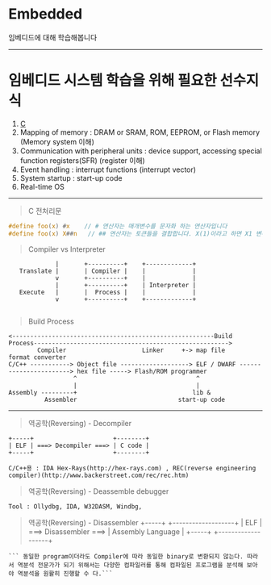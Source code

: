 # Embedded
임베디드에 대해 학습해봅니다

---
# 임베디드 시스템 학습을 위해 필요한 선수지식
1. [C]()
2. Mapping of memory : DRAM or SRAM, ROM, EEPROM, or Flash memory (Memory system 이해)
3. Communication with peripheral units : device support, accessing special function registers(SFR) (register 이해)
4. Event handling : interrupt functions (interrupt vector)
5. System startup : start-up code
6. Real-time OS



---
> C 전처리문
```C
#define foo(x) #x    // # 연산자는 매개변수를 문자화 하는 연산자입니다              
#define foo(x) X##n   // ## 연산자는 토큰들을 결합합니다. X(1)이라고 하면 X1 변수를 입력한것과 동일합니다.
```

> Compiler vs Interpreter
```
             |       +----------+    +-------------+
   Translate |       | Compiler |    |             |
             v       +----------+    |             |
             |       +----------+    | Interpreter |
   Execute   |       |  Process |    |             |
             v       +----------+    +-------------+
              

```
> Build Process

```
<--------------------------------------------------------Build Process------------------------------------------------------>
        Compiler                     Linker     +-> map file         format converter
C/C++ -----------> Object file -------------------> ELF / DWARF -----------------------> hex file -----> Flash/ROM programmer
                  ^                                 ^
                  |                                 |
Assembly ---------+                                lib & 
          Assembler                            start-up code
```

---

> 역공학(Reversing) - Decompiler
```
+-----+                      +--------+
| ELF | ===> Decompiler ===> | C code |
+-----+                      +--------+
```
``` C/C++용 : IDA Hex-Rays(http://hex-rays.com) , REC(reverse engineering compiler)(http://www.backerstreet.com/rec/rec.htm) ```

> 역공학(Reversing) - Deassemble debugger
```
Tool : Ollydbg, IDA, W32DASM, Windbg, 
```

> 역공학(Reversing) - Disassembler
+-----+                        +-------------------+
| ELF | ===> Disassembler ===> | Assembly Language |
+-----+                        +-------------------+
```
``` 동일한 program이더라도 Compiler에 따라 동일한 binary로 변환되지 않는다. 따라서 역분석 전문가가 되기 위해서는 다양한 컴파일러를 통해 컴파일된 프로그램을 분석해 보아야 역분석을 원활히 진행할 수 다.``` 
